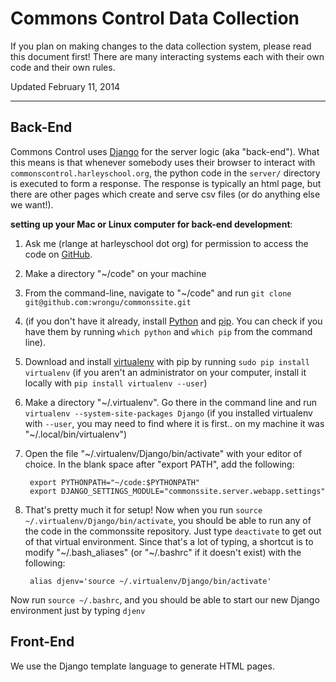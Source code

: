 Commons Control Data Collection
===============================

If you plan on making changes to the data collection system, please read this document first! There are many interacting systems each with their own code and their own rules.

Updated February 11, 2014

---

<!--BREAK-->
<!--Table of contents will go here-->
<!--BREAK-->

Back-End
-----------

Commons Control uses [Django](http://docs.djangoproject.com) for the server logic (aka "back-end"). What this means is that whenever somebody uses their browser to interact with `commonscontrol.harleyschool.org`, the python code in the `server/` directory is executed to form a response. The response is typically an html page, but there are other pages which create and serve csv files (or do anything else we want!).

__setting up your Mac or Linux computer for back-end development__:

1. Ask me (rlange at harleyschool dot org) for permission to access the code on [GitHub](http://github.com).
2. Make a directory "~/code" on your machine
3. From the command-line, navigate to "~/code" and run `git clone git@github.com:wrongu/commonssite.git`
4. (if you don't have it already, install [Python](https://www.python.org/download/) and [pip](http://www.pip-installer.org/en/latest/installing.html). You can check if you have them by running `which python` and `which pip` from the command line).
5. Download and install [virtualenv](http://virtualenv.org) with pip by running `sudo pip install virtualenv` (if you aren't an administrator on your computer, install it locally with `pip install virtualenv --user`)
6. Make a directory "~/.virtualenv". Go there in the command line and run `virtualenv --system-site-packages Django` (if you installed virtualenv with `--user`, you may need to find where it is first.. on my machine it was "~/.local/bin/virtualenv")
7. Open the file "~/.virtualenv/Django/bin/activate" with your editor of choice. In the blank space after "export PATH", add the following:

		export PYTHONPATH="~/code:$PYTHONPATH"
		export DJANGO_SETTINGS_MODULE="commonssite.server.webapp.settings"

8. That's pretty much it for setup! Now when you run `source ~/.virtualenv/Django/bin/activate`, you should be able to run any of the code in the commonssite repository. Just type `deactivate` to get out of that virtual environment. Since that's a lot of typing, a shortcut is to modify "~/.bash_aliases" (or "~/.bashrc" if it doesn't exist) with the following:

		alias djenv='source ~/.virtualenv/Django/bin/activate'

Now run `source ~/.bashrc`, and you should be able to start our new Django environment just by typing `djenv`

Front-End
-----------

We use the Django template language to generate HTML pages.